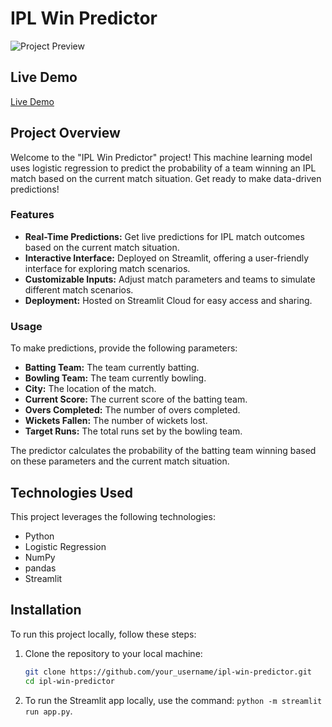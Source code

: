 # IPL Win Predictor

![Project Preview](https://static.iwmbuzz.com/wp-content/uploads/2022/04/ipl-teams-that-have-been-discontinued-from-the-deccan-chargers-to-pune-warriors-7.jpg)

## Live Demo
[Live Demo](live_demo_link_here)

## Project Overview
Welcome to the "IPL Win Predictor" project! This machine learning model uses logistic regression to predict the probability of a team winning an IPL match based on the current match situation. Get ready to make data-driven predictions!

### Features
- **Real-Time Predictions:** Get live predictions for IPL match outcomes based on the current match situation.
- **Interactive Interface:** Deployed on Streamlit, offering a user-friendly interface for exploring match scenarios.
- **Customizable Inputs:** Adjust match parameters and teams to simulate different match scenarios.
- **Deployment:** Hosted on Streamlit Cloud for easy access and sharing.

### Usage
To make predictions, provide the following parameters:
- **Batting Team:** The team currently batting.
- **Bowling Team:** The team currently bowling.
- **City:** The location of the match.
- **Current Score:** The current score of the batting team.
- **Overs Completed:** The number of overs completed.
- **Wickets Fallen:** The number of wickets lost.
- **Target Runs:** The total runs set by the bowling team.

The predictor calculates the probability of the batting team winning based on these parameters and the current match situation.

## Technologies Used
This project leverages the following technologies:
- Python
- Logistic Regression
- NumPy
- pandas
- Streamlit

## Installation
To run this project locally, follow these steps:

1. Clone the repository to your local machine:
   ```bash
   git clone https://github.com/your_username/ipl-win-predictor.git
   cd ipl-win-predictor

2. To run the Streamlit app locally, use the command: `python -m streamlit run app.py`.